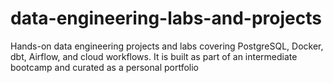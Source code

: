 # data-engineering-labs-and-projects
Hands-on data engineering projects and labs covering PostgreSQL, Docker, dbt, Airflow, and cloud workflows. It is built as part of an intermediate bootcamp and curated as a personal portfolio
